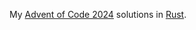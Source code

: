 My [Advent of Code 2024](https://adventofcode.com/2024/) solutions in [Rust](https://www.rust-lang.org/).